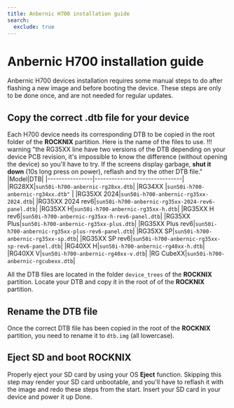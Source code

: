 ```yaml
---
title: Anbernic H700 installation guide
search:
  exclude: true
---
```


# Anbernic H700 installation guide

Anbernic H700 devices installation requires some manual steps to do after flashing a new image and before booting the device.
These steps are only to be done once, and are not needed for regular updates.

## Copy the correct .dtb file for your device
Each H700 device needs its corresponding DTB to be copied in the root folder of the **ROCKNIX** partition.
Here is the name of the files to use.
!!! warning "the RG35XX line have two versions of the DTB depending on your device PCB revision, it's impossible to know the difference (without opening the device) so you'll have to try. If the screens display garbage, **shut it down** (10s long press on power), reflash and try the other DTB file."
|Model|DTB|
|----------------|-------------------------------|
|RG28XX|`sun50i-h700-anbernic-rg28xx.dtb`|
|RG34XX |`sun50i-h700-anbernic-rg34xx.dtb"`            |
|RG35XX 2024|`sun50i-h700-anbernic-rg35xx-2024.dtb`|
|RG35XX 2024 rev6|`sun50i-h700-anbernic-rg35xx-2024-rev6-panel.dtb`|
|RG35XX H|`sun50i-h700-anbernic-rg35xx-h.dtb`|
|RG35XX H rev6|`sun50i-h700-anbernic-rg35xx-h-rev6-panel.dtb`|
|RG35XX Plus|`sun50i-h700-anbernic-rg35xx-plus.dtb`|
|RG35XX Plus rev6|`sun50i-h700-anbernic-rg35xx-plus-rev6-panel.dtb`|
|RG35XX SP|`sun50i-h700-anbernic-rg35xx-sp.dtb`|
|RG35XX SP rev6|`sun50i-h700-anbernic-rg35xx-sp-rev6-panel.dtb`|
|RG40XX H|`sun50i-h700-anbernic-rg40xx-h.dtb`|
|RG40XX V|`sun50i-h700-anbernic-rg40xx-v.dtb`|
|RG CubeXX|`sun50i-h700-anbernic-rgcubexx.dtb`|

All the DTB files are located in the folder `device_trees` of the **ROCKNIX** partition.
Locate your DTB and copy it in the root of of the **ROCKNIX** partition.

## Rename the DTB file

Once the correct DTB file has been copied in the root of the **ROCKNIX** partition, you need to rename it to `dtb.img` (all lowercase).

## Eject SD and boot ROCKNIX

Properly eject your SD card by using your OS **Eject** function. Skipping this step may render your SD card unbootable, and you'll have to reflash it with the image and redo these steps from the start.
Insert your SD card in your device and power it up
Done.
